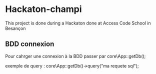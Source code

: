 # Hackaton-champi
This project is done during a Hackaton done at Access Code School in Besançon

## BDD connexion

Pour cahrger une connexion à la BDD passer par core\App::getDb();

exemple de query : core\App::getDb()->query("ma requete sql");